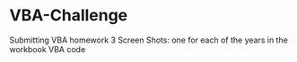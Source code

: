 # VBA-Challenge
Submitting VBA homework
3 Screen Shots: one for each of the years in the workbook
VBA code
